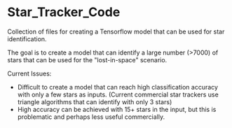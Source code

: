 # Star_Tracker_Code


Collection of files for creating a Tensorflow model that can be used for star identification.

The goal is to create a model that can identify a large number (>7000) of stars that can be used for the "lost-in-space" scenario.

Current Issues:
- Difficult to create a model that can reach high classification accuracy with only a few stars as inputs. (Current commercial star trackers use triangle algorithms that can identify with only 3 stars)
- High accuracy can be achieved with 15+ stars in the input, but this is problematic and perhaps less useful commercially.
